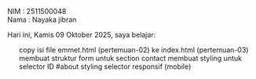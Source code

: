 NIM : 2511500048 <br>
Nama : Nayaka jibran <br>

Hari ini, Kamis 09 Oktober 2025, saya belajar:
<ol>
  </li>copy isi file emmet.html (pertemuan-02) ke index.html (pertemuan-03)</li>
  </li>membuat struktur form untuk section contact</li>
  </li>membuat styling untuk selector ID #about</li>
  </li>styling selector responsif (mobile)</li>
</0l>